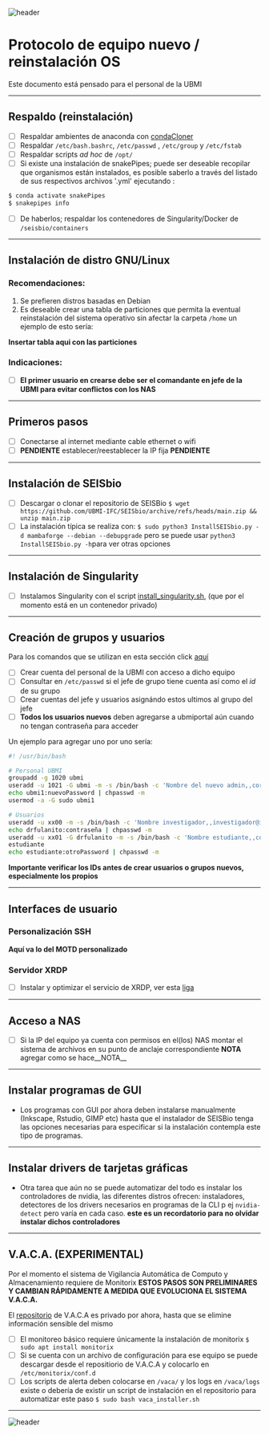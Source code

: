 
![header](/Tutoriales-IFC/assets/header.png)





# Protocolo de equipo nuevo / reinstalación OS
Este documento está pensado para el personal de la UBMI

___

## Respaldo (reinstalación)

- [ ] Respaldar ambientes de anaconda con [condaCloner](https://github.com/UBMI-IFC/condaCloner) 
- [ ] Respaldar `/etc/bash.bashrc`,  `/etc/passwd` , `/etc/group` y  `/etc/fstab` 
- [ ] Respaldar scripts _ad hoc_ de `/opt/`
- [ ] Si existe una instalación de snakePipes; puede ser deseable recopilar que organismos están instalados, es posible saberlo a través del listado de sus respectivos archivos '.yml'  ejecutando : 

```bash
$ conda activate snakePipes
$ snakepipes info
```

- [ ] De haberlos; respaldar los contenedores de Singularity/Docker  de `/seisbio/containers`

___

## Instalación de distro GNU/Linux

### Recomendaciones: 
1. Se prefieren distros basadas en Debian
2. Es deseable crear una tabla de particiones que permita la eventual reinstalación del sistema operativo sin afectar la carpeta `/home` un ejemplo de esto sería:


 __Insertar tabla aqui con las particiones__
 
### Indicaciones:
- [ ] __El primer usuario en crearse debe ser el comandante en jefe de la UBMI para evitar conflictos con los NAS__

___

##  Primeros pasos

- [ ] Conectarse al internet mediante cable ethernet o wifi
- [ ] __PENDIENTE__ establecer/reestablecer la IP fija __PENDIENTE__

___

## Instalación de SEISbio

- [ ] Descargar o clonar el repositorio de SEISBio `$ wget https://github.com/UBMI-IFC/SEISbio/archive/refs/heads/main.zip && unzip main.zip`
- [ ] La instalación típica se realiza con: `$ sudo python3 InstallSEISbio.py -d mambaforge --debian --debupgrade` pero se puede usar `python3 InstallSEISbio.py -h`para ver otras opciones

___

## Instalación de Singularity

- [ ] Instalamos Singularity con el script [install_singularity.sh](https://github.com/UBMI-IFC/singularity-test/blob/main/install_singularity.sh), (que por el momento está en un contenedor privado)

___

## Creación de grupos y usuarios

Para los comandos que se utilizan en esta sección click [aquí](https://ubmi-ifc.github.io/Tutoriales-IFC/notas/manejo_de_usuarios)

- [ ]  Crear cuenta del personal de la UBMI con acceso a dicho equipo
- [ ]  Consultar en `/etc/passwd` si el jefe de grupo tiene cuenta así como el _id_ de su grupo
- [ ]  Crear cuentas del jefe y usuarios asignándo estos ultimos al grupo del jefe
- [ ]  __Todos los usuarios nuevos__ deben agregarse a ubmiportal aún cuando no tengan contraseña para acceder

Un ejemplo para agregar uno por uno sería:

```bash
#! /usr/bin/bash

# Personal UBMI
groupadd -g 1020 ubmi
useradd -u 1021 -G ubmi -m -s /bin/bash -c 'Nombre del nuevo admin,,correo@ifc.unam.mx,' ubmi1
echo ubmi1:nuevoPassword | chpasswd -m
usermod -a -G sudo ubmi1

# Usuarios
useradd -u xx00 -m -s /bin/bash -c 'Nombre investigador,,investigador@ifc.unam.mx,' drfulanito
echo drfulanito:contraseña | chpasswd -m
useradd -u xx01 -G drfulanito -m -s /bin/bash -c 'Nombre estudiante,,correo_estudiante@gmail.com,' 
estudiante
echo estudiante:otroPassword | chpasswd -m
```
__Importante verificar los IDs antes de crear usuarios o grupos nuevos, especialmente los propios__

___

##  Interfaces de usuario

### Personalización SSH
__Aquí va lo del MOTD personalizado__

### Servidor XRDP
- [ ] Instalar y optimizar el servicio de XRDP, ver esta [liga](https://ubmi-ifc.github.io/Tutoriales-IFC/configuraciones/xrdp_server)

___

## Acceso a NAS
- [ ] Si la IP del equipo ya cuenta con permisos en el(los) NAS montar el sistema de archivos en su punto de anclaje correspondiente  __NOTA__ agregar como se hace__NOTA__

___

## Instalar programas de GUI

- Los programas con GUI por ahora deben instalarse manualmente (Inkscape, Rstudio, GIMP etc) hasta que el instalador de SEISBio tenga las opciones necesarias para especificar si la instalación contempla este tipo de programas.


___

## Instalar drivers de tarjetas gráficas

- Otra tarea que aún no se puede automatizar del todo es instalar los controladores de nvidia, las diferentes distros ofrecen: instaladores, detectores de los drivers necesarios en programas de la CLI p ej `nvidia-detect` pero varía en cada caso. __este es un recordatorio para no olvidar instalar dichos controladores__

___

##  V.A.C.A. (EXPERIMENTAL)
Por el momento el sistema de Vigilancia Automática de Computo y Almacenamiento requiere de Monitorix
__ESTOS PASOS SON PRELIMINARES Y CAMBIAN RÁPIDAMENTE A MEDIDA QUE EVOLUCIONA EL SISTEMA V.A.C.A.__

El [repositorio](https://github.com/UBMI-IFC/vaca) de V.A.C.A es privado por ahora, hasta que se elimine información sensible del mismo

- [ ] El monitoreo básico requiere únicamente la instalación de monitorix `$ sudo apt install monitorix`
- [ ] Si se cuenta con un archivo de configuración para ese equipo se puede descargar desde el repositiorio de V.A.C.A y colocarlo en `/etc/monitorix/conf.d` 
- [ ] Los scripts de alerta deben colocarse en `/vaca/` y los logs en `/vaca/logs` existe o debería de existir un script de instalación en el repositorio para automatizar este paso `$ sudo bash vaca_installer.sh`

___





![header](/Tutoriales-IFC/assets/header.png)

